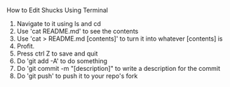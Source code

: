 How to Edit Shucks Using Terminal
1) Navigate to it using ls and cd
2) Use 'cat README.md' to see the contents
3) Use 'cat > README.md [contents]' to turn it into whatever [contents] is
4) Profit.
5) Press ctrl Z to save and quit
6) Do 'git add -A' to do something
7) Do 'git commit -m "[description]" to write a description for the commit
8) Do 'git push' to push it to your repo's fork
